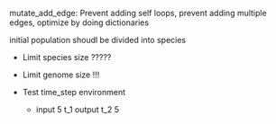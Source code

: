 mutate_add_edge: Prevent adding self loops, prevent adding multiple edges, optimize by doing dictionaries

initial population shoudl be divided into species
- Limit species size ?????

- Limit genome size !!!

- Test time_step environment
    - input 5 t_1 output t_2 5